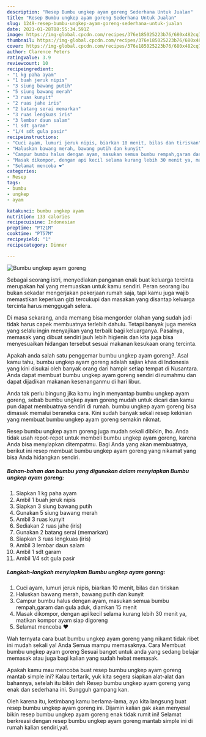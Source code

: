 ```yaml
---
description: "Resep Bumbu ungkep ayam goreng Sederhana Untuk Jualan"
title: "Resep Bumbu ungkep ayam goreng Sederhana Untuk Jualan"
slug: 1249-resep-bumbu-ungkep-ayam-goreng-sederhana-untuk-jualan
date: 2021-01-28T08:55:34.591Z
image: https://img-global.cpcdn.com/recipes/376e185025223b76/680x482cq70/bumbu-ungkep-ayam-goreng-foto-resep-utama.jpg
thumbnail: https://img-global.cpcdn.com/recipes/376e185025223b76/680x482cq70/bumbu-ungkep-ayam-goreng-foto-resep-utama.jpg
cover: https://img-global.cpcdn.com/recipes/376e185025223b76/680x482cq70/bumbu-ungkep-ayam-goreng-foto-resep-utama.jpg
author: Clarence Peters
ratingvalue: 3.9
reviewcount: 10
recipeingredient:
- "1 kg paha ayam"
- "1 buah jeruk nipis"
- "3 siung bawang putih"
- "5 siung bawang merah"
- "3 ruas kunyit"
- "2 ruas jahe iris"
- "2 batang serai memarkan"
- "3 ruas lengkuas iris"
- "3 lembar daun salam"
- "1 sdt garam"
- "1/4 sdt gula pasir"
recipeinstructions:
- "Cuci ayam, lumuri jeruk nipis, biarkan 10 menit, bilas dan tiriskan"
- "Haluskan bawang merah, bawang putih dan kunyit"
- "Campur bumbu halus dengan ayam, masukan semua bumbu rempah,garam dan gula aduk, diamkan 15 menit"
- "Masak dikompor, dengan api kecil selama kurang lebih 30 menit ya, matikan kompor ayam siap digoreng"
- "Selamat mencoba ❤️"
categories:
- Resep
tags:
- bumbu
- ungkep
- ayam

katakunci: bumbu ungkep ayam 
nutrition: 133 calories
recipecuisine: Indonesian
preptime: "PT21M"
cooktime: "PT57M"
recipeyield: "1"
recipecategory: Dinner

---
```



![Bumbu ungkep ayam goreng](https://img-global.cpcdn.com/recipes/376e185025223b76/680x482cq70/bumbu-ungkep-ayam-goreng-foto-resep-utama.jpg)

Sebagai seorang istri, menyediakan panganan enak buat keluarga tercinta merupakan hal yang memuaskan untuk kamu sendiri. Peran seorang ibu bukan sekadar mengerjakan pekerjaan rumah saja, tapi kamu juga wajib memastikan keperluan gizi tercukupi dan masakan yang disantap keluarga tercinta harus menggugah selera.

Di masa  sekarang, anda memang bisa mengorder olahan yang sudah jadi tidak harus capek membuatnya terlebih dahulu. Tetapi banyak juga mereka yang selalu ingin menyajikan yang terbaik bagi keluarganya. Pasalnya, memasak yang dibuat sendiri jauh lebih higienis dan kita juga bisa menyesuaikan hidangan tersebut sesuai makanan kesukaan orang tercinta. 



Apakah anda salah satu penggemar bumbu ungkep ayam goreng?. Asal kamu tahu, bumbu ungkep ayam goreng adalah sajian khas di Indonesia yang kini disukai oleh banyak orang dari hampir setiap tempat di Nusantara. Anda dapat membuat bumbu ungkep ayam goreng sendiri di rumahmu dan dapat dijadikan makanan kesenanganmu di hari libur.

Anda tak perlu bingung jika kamu ingin menyantap bumbu ungkep ayam goreng, sebab bumbu ungkep ayam goreng mudah untuk dicari dan kamu pun dapat membuatnya sendiri di rumah. bumbu ungkep ayam goreng bisa dimasak memalui beraneka cara. Kini sudah banyak sekali resep kekinian yang membuat bumbu ungkep ayam goreng semakin nikmat.

Resep bumbu ungkep ayam goreng juga mudah sekali dibikin, lho. Anda tidak usah repot-repot untuk membeli bumbu ungkep ayam goreng, karena Anda bisa menyiapkan ditempatmu. Bagi Anda yang akan membuatnya, berikut ini resep membuat bumbu ungkep ayam goreng yang nikamat yang bisa Anda hidangkan sendiri.

<!--inarticleads1-->

##### Bahan-bahan dan bumbu yang digunakan dalam menyiapkan Bumbu ungkep ayam goreng:

1. Siapkan 1 kg paha ayam
1. Ambil 1 buah jeruk nipis
1. Siapkan 3 siung bawang putih
1. Gunakan 5 siung bawang merah
1. Ambil 3 ruas kunyit
1. Sediakan 2 ruas jahe (iris)
1. Gunakan 2 batang serai (memarkan)
1. Siapkan 3 ruas lengkuas (iris)
1. Ambil 3 lembar daun salam
1. Ambil 1 sdt garam
1. Ambil 1/4 sdt gula pasir




<!--inarticleads2-->

##### Langkah-langkah menyiapkan Bumbu ungkep ayam goreng:

1. Cuci ayam, lumuri jeruk nipis, biarkan 10 menit, bilas dan tiriskan
1. Haluskan bawang merah, bawang putih dan kunyit
1. Campur bumbu halus dengan ayam, masukan semua bumbu rempah,garam dan gula aduk, diamkan 15 menit
1. Masak dikompor, dengan api kecil selama kurang lebih 30 menit ya, matikan kompor ayam siap digoreng
1. Selamat mencoba ❤️




Wah ternyata cara buat bumbu ungkep ayam goreng yang nikamt tidak ribet ini mudah sekali ya! Anda Semua mampu memasaknya. Cara Membuat bumbu ungkep ayam goreng Sesuai banget untuk anda yang sedang belajar memasak atau juga bagi kalian yang sudah hebat memasak.

Apakah kamu mau mencoba buat resep bumbu ungkep ayam goreng mantab simple ini? Kalau tertarik, yuk kita segera siapkan alat-alat dan bahannya, setelah itu bikin deh Resep bumbu ungkep ayam goreng yang enak dan sederhana ini. Sungguh gampang kan. 

Oleh karena itu, ketimbang kamu berlama-lama, ayo kita langsung buat resep bumbu ungkep ayam goreng ini. Dijamin kalian gak akan menyesal bikin resep bumbu ungkep ayam goreng enak tidak rumit ini! Selamat berkreasi dengan resep bumbu ungkep ayam goreng mantab simple ini di rumah kalian sendiri,ya!.

